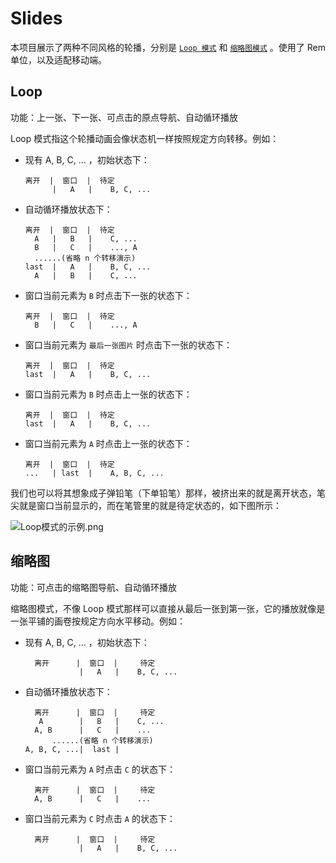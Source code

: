 # Slides
本项目展示了两种不同风格的轮播，分别是 [`Loop 模式`](#Loop) 和 [`缩略图模式`](#缩略图) 。使用了 Rem 单位，以及适配移动端。

## Loop
功能：上一张、下一张、可点击的原点导航、自动循环播放

Loop 模式指这个轮播动画会像状态机一样按照规定方向转移。例如：

- 现有 A, B, C, ... ，初始状态下：

      离开  |  窗口  |  待定
            |   A   |    B, C, ...

- 自动循环播放状态下：

      离开  |  窗口  |  待定
        A   |   B   |    C, ...
        B   |   C   |    ..., A
        ......(省略 n 个转移演示)
      last  |   A   |    B, C, ...
        A   |   B   |    C, ...

- 窗口当前元素为 `B` 时点击下一张的状态下：

      离开  |  窗口  |  待定
        B   |   C   |    ..., A

- 窗口当前元素为 `最后一张图片` 时点击下一张的状态下：

      离开  |  窗口  |  待定
      last  |   A   |    B, C, ...

- 窗口当前元素为 `B` 时点击上一张的状态下：

      离开  |  窗口  |  待定
      last  |   A   |    B, C, ...

- 窗口当前元素为 `A` 时点击上一张的状态下：

      离开  |  窗口  |  待定
      ...   | last  |    A, B, C, ...

我们也可以将其想象成子弹铅笔（下单铅笔）那样，被挤出来的就是离开状态，笔尖就是窗口当前显示的，而在笔管里的就是待定状态的，如下图所示：

![Loop模式的示例.png](https://i.loli.net/2018/08/24/5b7f8e1b8660c.png)


## 缩略图
功能：可点击的缩略图导航、自动循环播放

缩略图模式，不像 Loop 模式那样可以直接从最后一张到第一张，它的播放就像是一张平铺的画卷按规定方向水平移动。例如：

- 现有 A, B, C, ... ，初始状态下：

        离开      |  窗口  |     待定
                  |   A   |    B, C, ...

- 自动循环播放状态下：

        离开      |  窗口  |     待定
         A        |   B   |    C, ...
        A, B      |   C   |    ...
            ......(省略 n 个转移演示)
      A, B, C, ...|  last |

- 窗口当前元素为 `A` 时点击 `C` 的状态下：

        离开      |  窗口  |     待定
        A, B      |   C   |    ...

- 窗口当前元素为 `C` 时点击 `A` 的状态下：

        离开      |  窗口  |     待定
                  |   A   |    B, C, ...
